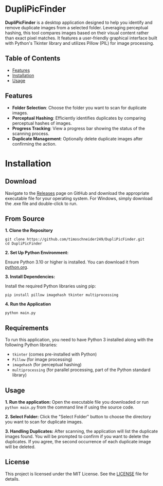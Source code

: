 # DupliPicFinder
**DupliPicFinder** is a desktop application designed to help you identify and remove duplicate images from a selected folder. Leveraging perceptual hashing, this tool compares images based on their visual content rather than exact pixel matches. It features a user-friendly graphical interface built with Python's Tkinter library and utilizes Pillow (PIL) for image processing.

## Table of Contents

- [Features](#features)
- [Installation](#installation)
- [Usage](#usage)



## Features
- **Folder Selection**: Choose the folder you want to scan for duplicate images.
- **Perceptual Hashing**: Efficiently identifies duplicates by comparing perceptual hashes of images.
- **Progress Tracking**: View a progress bar showing the status of the scanning process.
- **Duplicate Management**: Optionally delete duplicate images after confirming the action.

# Installation

## Download
Navigate to the [Releases](https://github.com/timoschneider249/DupliPicFinder/releases) page on GitHub and download the appropriate executable file for your operating system. For Windows, simply download the .exe file and double-click to run.

## From Source 
**1. Clone the Repository**

````shell
git clone https://github.com/timoschneider249/DupliPicFinder.git
cd DupliPicFinder
````

**2. Set Up Python Environment:**

Ensure Python 3.10 or higher is installed. You can download it from [python.org](https://www.python.org/downloads/).

**3. Install Dependencies:**

Install the required Python libraries using pip:
````shell
pip install pillow imagehash tkinter multiprocessing
````

**4. Run the Application**
````shell
python main.py
````

## Requirements
To run this application, you need to have Python 3 installed along with the following Python libraries:
- ``tkinter`` (comes pre-installed with Python)
- ``Pillow`` (for image processing)
- ``imagehash`` (for perceptual hashing)
- ``multiprocessing`` (for parallel processing, part of the Python standard library)

## Usage
**1. Run the application:**
Open the executable file you downloaded or run ``python main.py`` from the command line if using the source code.

**2. Select Folder:**
Click the "Select Folder" button to choose the directory you want to scan for duplicate images.

**3. Handling Duplicates:**
After scanning, the application will list the duplicate images found. You will be prompted to confirm if you want to delete the duplicates. If you agree, the second occurrence of each duplicate image will be deleted.

## License
This project is licensed under the MIT License. See the [LICENSE](https://github.com/timoschneider249/DupliPicFinder/blob/main/LICENSE) file for details.
